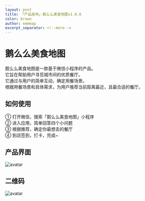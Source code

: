 ```yaml
---
layout: post
title: 「产品发布」鹅么么美食地图v1.0.0
color: brown
author: emmmap
excerpt_separator: <!--more-->
---
```


# 鹅么么美食地图

鹅么么美食地图是一款基于微信小程序的产品。<br/>
它旨在帮助用户寻觅城市间的优质餐厅。<br/>
它通过与用户的简单互动，确定用餐场景。<br/>
根据用餐场景和具体需求，为用户推荐当前距离最近，且最合适的餐厅。<br/>

<!--more-->

## 如何使用

① 打开微信，搜索「鹅么么美食地图」小程序<br/>
② 进入应用，简单回答四个小问题<br/>
③ 根据推荐，确定你最想去的餐厅<br/>
④ 到店签到，打卡，完成~<br/>


## 产品界面

![avatar](https://nanae.jaward.cn/blog/uiui.png)

## 二维码

![avatar](https://nanae.jaward.cn/blog/qcode.jpg)


 